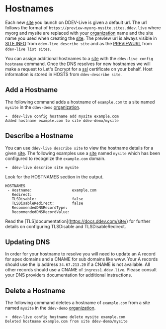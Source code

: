 # Hostnames

Each new [site](sites.md) you launch on DDEV-Live is given a default url. The url follows the format of `https://preview-myorg-mysite.sites.ddev.live` where myorg and mysite are replaced with your [organization](organizations.md) name and the site name you used when creating the [site](sites.md). The preview url is always visible in [SITE INFO](https://docs.ddev.com/site/) from `ddev-live describe site` and as the [PREVIEWURL](https://docs.ddev.com/site/) from `ddev-live list sites`.

You can assign additional hostnames to a [site](sites.md) with the `ddev-live config hostname` command. Once the DNS resolves for new hostnames we will make a request to Let's Encrypt for a [ssl](tls.md) certificate on your behalf. Host information is stored in HOSTS from `ddev-describe site`.

## Add a Hostname

The following command adds a hostname of `example.com` to a site named `mysite` in the `ddev-demo` [organization](organizations.md).

```
➜  ddev-live config hostname add mysite example.com
Added hostname example.com to site ddev-demo/mysite
```

## Describe a Hostname
You can use `ddev-live describe site` to view the hostname details for a given [site](sites.md). The following examples use a [site](sites.md) named `mysite` which has been configured to recognize the `example.com` domain.

```
➜  ddev-live describe site mysite
```
Look for the HOSTNAMES section in the output.
```
HOSTNAMES
 - Hostname:                  example.com
   Redirect:                  
   TLSDisable:                false
   TLSDisableRedirect:        false
   RecommendedDNSRecordType:  
   RecommendedDNSRecordValue: 
```
Read the [TLS]documentation](https://docs.ddev.com/site/) for further details on configuring TLSDisable and TLSDisableRedirect.
## Updating DNS
In order for your hostname to resolve you will need to update an A record for apex domains and a CNAME for sub domains like www. Your A records should use the ip address `34.67.213.20` if a CNAME is not available. All other records should use a CNAME of `ingress1.ddev.live`. Please consult your DNS providers documentation for additional instructions.

## Delete a Hostname

The following command deletes a hostname of `example.com` from a site named `mysite` in the `ddev-demo` [organization](organizations.md).

```
➜  ddev-live config hostname delete mysite example.com
Deleted hostname example.com from site ddev-demo/mysite
```
